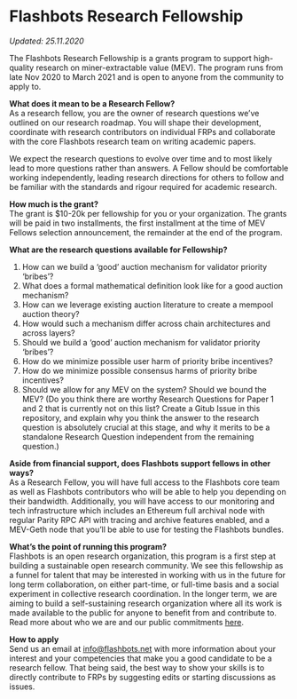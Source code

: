 # Flashbots Research Fellowship

*Updated: 25.11.2020* 

The Flashbots Research Fellowship is a grants program to support high-quality research on miner-extractable value (MEV). The program runs from late Nov 2020 to March 2021 and is open to anyone from the community to apply to.

**What does it mean to be a Research Fellow?**
<br /> As a research fellow, you are the owner of research questions we’ve outlined on our research roadmap. You will shape their development, coordinate with research contributors on individual FRPs and collaborate with the core Flashbots research team on writing academic papers.

We expect the research questions to evolve over time and to most likely lead to more questions rather than answers. A Fellow should be comfortable working independently, leading research directions for others to follow and be familiar with the standards and rigour required for academic research.

**How much is the grant?**
<br />The grant is $10-20k per fellowship for you or your organization. The grants will be paid in two installments, the first installment at the time of MEV Fellows selection announcement, the remainder at the end of the program.

**What are the research questions available for Fellowship?**
1. How can we build a ‘good’ auction mechanism for validator priority ‘bribes’?
2. What does a formal mathematical definition look like for a good auction mechanism?
3. How can we leverage existing auction literature to create a mempool auction theory?
4. How would such a mechanism differ across chain architectures and across layers?
5. Should we build a ‘good’ auction mechanism for validator priority ‘bribes’?
6. How do we minimize possible user harm of priority bribe incentives?
7. How do we minimize possible consensus harms of priority bribe incentives?
8. Should we allow for any MEV on the system?  Should we bound the MEV?
(Do you think there are worthy Research Questions for Paper 1 and 2 that is currently not on this list? Create a Gitub Issue in this repository, and explain why you think the answer to the research question is absolutely crucial at this stage, and why it merits to be a standalone Research Question independent from the remaining question.)

**Aside from financial support, does Flashbots support fellows in other ways?**
<br /> As a Research Fellow, you will have full access to the Flashbots core team as well as Flashbots contributors who will be able to help you depending on their bandwidth. Additionally, you will have access to our monitoring and tech infrastructure which includes an Ethereum full archival node with regular Parity RPC API with tracing and archive features enabled, and a MEV-Geth node that you’ll be able to use for testing the Flashbots bundles.

**What’s the point of running this program?**
<br /> Flashbots is an open research organization, this program is a first step at building a sustainable open research community. We see this fellowship as a funnel for talent that may be interested in working with us in the future for long term collaboration, on either part-time, or full-time basis and a social experiment in collective research coordination. In the longer term, we are aiming to build a self-sustaining research organization where all its work is made available to the public for anyone to benefit from and contribute to. Read more about who we are and our public commitments [here](https://ethresear.ch/t/flashbots-frontrunning-the-mev-crisis/8251).

**How to apply**
<br /> Send us an email at info@flashbots.net with more information about your interest and your competencies that make you a good candidate to be a research fellow. That being said, the best way to show your skills is to directly contribute to FRPs by suggesting edits or starting discussions as issues.
